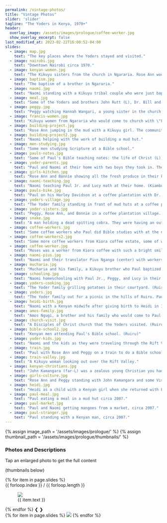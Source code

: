 ```yaml
---
permalink: /vintage-photos/
title: "Vintage Photos"
slider: 'slider'
tagline: "The Yoders in Kenya, 1970+"
header:
  overlay_image: /assets/images/prologue/coffee-worker.jpg
  show_overlay_excerpt: false
last_modified_at: 2023-02-22T16:00:52-04:00
slides:
  - image: map.jpg
    text: "The key places where the Yoders stayed and visited."
  - image: nairobi.jpg
    text: "Downtown Nairobi circa 1970."
  - image: kenyan-women.jpg
    text: "The Kikuyu sisters from the church in Ngararia. Rose Ann would eventually stay with Hannah Wangari, center holding the tea. Eliciba (4th from L) was eventually beaten to death by her abusive husband."
  - image: baptism.jpg
    text: "The baptism of a brother in Ngararia."
  - image: naomi.jpg
    text: "Naomi standing with a Kikuyu tribal couple who were just baptized and claimed to be 100 years old. (Ngararia)"
  - image: meal.jpg
    text: "Some of the Yoders and brothers John Rutt (L), Dr. Bill and his son Wayne King (R) from a church in South Carolina that was supporting the Yoder family, sharing a meal in a Kenyan home. (Ngararia)"
  - image: peggy.jpg
    text: "Peggy watching Hannah Wangari, a young sister in the church, cooking some food in her mud hut. The mud huts would get so smoky when cooking that the Yoder kids often had to go out to cough and catch some fresh air. Fun fact: if you see a Kenyan whose eye whites appear yellow, it means they're likely from a rural area. The high smoke concentration from cooking with wood in a mud hut can stain the eye whites. (Ngararia)"
  - image: francis-women.jpg
    text: "Kikuyu women from Ngararia who would come to church with \"Francis the hypocrite\". One of the women was living with him (unknown to Paul at the time) and would go into amazing contraptions during the Lord's Supper."
  - image: building-project.jpg
    text: "Rose Ann jumping in the mud with a Kikuyu girl. The community had framed a mud hut and they were preparing the soil to build walls."
  - image: building-project2.jpg
    text: "Naomi helping with the work of building a mud hut."
  - image: men-studying.jpg
    text: "Some men studying Scripture at a Bible school."
  - image: pauls-notes.jpg
    text: "Some of Paul's Bible teaching notes: the life of Christ (L); survey of the OT (R). His teachings were typically very practical and he liked to jot notes and Scripture references with his pen."
  - image: yoder-parents.jpg
    text: "Paul and Naomi at their home with two boys they took in. They pretended to be orphans (to win money for their mothers), but after a week, Rose Ann overheard them speaking about their homes in Kiswahili. Their prostitute mothers were very angry to find them missing for so long. (Kiambu)"
  - image: girls-kitchen.jpg
    text: "Rose Ann and Bonnie showing all the fresh produce in their kitchen. (Kiambu)"
  - image: naomi-teaching.jpg
    text: "Naomi teaching Paul Jr. and Lucy math at their home. (Kiambu)"
  - image: pauls-bike.jpg
    text: "Paul on his Harley Davidson at a coffee plantation with Dr. Bill King, visiting from the US. (Kiambu)"
  - image: yoders-village.jpg
    text: "The Yoder family standing in front of mud huts at a coffee plantation. (Kiambu)"
  - image: yoder-sisters.jpg
    text: "Peggy, Rose Ann, and Bonnie in a coffee plantation village. (Kiambu)"
  - image: snake.jpg
    text: "A man holding a dead spitting cobra. They were having an outdoor church service in the coffee estate when it slithered over Naomi's purse and a brother clobbered it to death. (Kiambu)"
  - image: coffee-workers.jpg
    text: "Some coffee workers who Paul did Bible studies with at the neighboring Kiora coffee estate. They were simple, illiterate people, so Paul would focus on teaching them the basics of the Gospel. (Kiambu)"
  - image: coffee-workers2.jpg
    text: "Some more coffee workers from Kiora coffee estate, some of whom Paul baptized. (Kiambu)"
  - image: coffee-worker.jpg
    text: "Moses was a worker from Kiora coffee with such a bright smile. (Kiambu)"
  - image: naomi-pius.jpg
    text: "Naomi and their translator Pius Nganga (center) with workers from a coffee plantation. (Kiambu)"
  - image: mucharia.jpg
    text: "Mucharia and his family, a Kikuyu brother who Paul baptized. Paul thought it was so honorable that he didn't take a \"baptismal name\". When the Yoders returned to the states, Paul left him his motorcycle. He lived in the beautiful remote mountainside and the Yoder children loved going to his place. (Aberdare Range)"
  - image: schooling.jpg
    text: "Naomi homeschooling with Paul Jr., Peggy, and Lucy in their home. (Ruiru)"
  - image: yoders-cooking.jpg
    text: "The Yoder family grilling potatoes in their courtyard. (Ruiru)"
  - image: yoders.jpg
    text: "The Yoder family out for a picnic in the hills of Ruiru. Paul loved to do family outings and explore the area together."
  - image: heidi-birth.jpg
    text: "Naomi with a Kenyan midwife after giving birth to Heidi in 1973. (Ruiru)"
  - image: amos-family.jpg
    text: "Amos Ngugi, a brother and his family who would come to Paul's Bible school. He became a leader in the Disciples of Christ. (Ruiru)"
  - image: church-visit.jpg
    text: "A Disciples of Christ church that the Yoders visited. (Ruiru)"
  - image: bible-school2.jpg
    text: "Kenyan men attending Paul's Bible school. (Ruiru)"
  - image: yoder-kids.jpg
    text: "Naomi and the kids as they were traveling through the Rift Valley."
  - image: train.jpg
    text: "Paul with Rose Ann and Peggy on a train to do a Bible school with the Visoi brethren. (Rift Valley)"
  - image: train-valley.jpg
    text: "A Kikuyu woman looking out over the Rift Valley."
  - image: kenyan-christians.jpg
    text: "John Kamangara (far-L) was a zealous young Christian you had invited Paul to do a Bible school with his Visoi people. They were part of the Disciples of Christ. (Rift Valley)"
  - image: girls-culture.jpg
    text: "Rose Ann and Peggy standing with John Kamangara and some Visoi women. (Rift Valley)"
  - image: heidi.jpg
    text: "Heidi as a child with a Kenyan girl when she returned with Paul and Naomi circa 1980."
  - image: paul-meal.jpg
    text: "Paul eating a meal in a mud hut circa 2007."
  - image: paul-market.jpg
    text: "Paul and Naomi getting mangoes from a market, circa 2007."
  - image: paul-stranger.jpg
    text: "Paul standing with a Kenyan man, circa 2007."
---
```


{% assign image_path = '/assets/images/prologue/' %}
{% assign thumbnail_path = '/assets/images/prologue/thumbnails/' %}

<div id='vintage'>
<h3>Photos and Descriptions</h3>

<p>Tap an enlarged photo to get the full content</p>
<p id="hint-thumbnails">(thumbnails below)</p>

<div class="complete-container">
  <div id="slider" class="slideshow-container">
      {% for item in page.slides %}
      <div class="img-container fade">
          <div class="numbertext">{{ forloop.index }} / {{ forloop.length }}</div>
          <figure class="">
          <a style="width:100%" href="{{ image_path }}{{ item.image }}">
              <img class="crop container" src="{{ image_path }}{{ item.image }}">
          </a>
          <figcaption>{{ item.text }}</figcaption>
          </figure>
      </div>
      {% endfor %}
      <a class="prev" onclick="plusSlides(-1)">❮</a>
      <a class="next" onclick="plusSlides(1)">❯</a> 
  </div>
  <div class="thumbnails-container">
      <div class="thumbnails">
          {% for item in page.slides %}
          <img 
              class="thumbnail" 
              onclick="currentSlide( {{ forloop.index }} )"
              src="{{ thumbnail_path }}{{ item.image }}"
          />
          {% endfor %}
      </div>
  </div>
</div>
<span id="bottom-span" style="height:100px"></span>
</div>

<br>